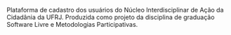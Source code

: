 Plataforma de cadastro dos usuários do Núcleo Interdisciplinar de Ação da Cidadânia da UFRJ. Produzida como projeto da disciplina de graduação Software Livre e Metodologias Participativas.